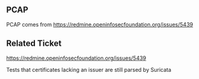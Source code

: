 ## PCAP

PCAP comes from https://redmine.openinfosecfoundation.org/issues/5439

## Related Ticket

https://redmine.openinfosecfoundation.org/issues/5439

Tests that certificates lacking an issuer are still parsed by Suricata
